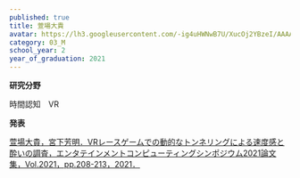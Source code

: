 ```yaml
---
published: true
title: 萱場大貴
avatar: https://lh3.googleusercontent.com/-ig4uHWNwB7U/XucOj2YBzeI/AAAAAAAATs0/rJKrHnRifskJvCbZK_YBcVllTP5F17O3QCE0YBhgLKqgEAL1OcqzUPo287Msa81uduvDyXUtcBe29SVwI3swLSK8dKFv0af2rxep1D_tpoQOv8tI0zYTe2r7f0kufshPiaoFp5kH2_C8a7oiriZcfAJMGQB6RmBOGibV6w_Bzs2MNnkL_kyT-kOOiPpb1m5GJ6OIPOHLRIQSn-t6CCgbotZS9_v06YkOgn3KQZq3-HjZMz_ATFSQ1qeFL2Gm-XKERN4GT2ghn0Y9pozJLqVH_1b90-ASp8coMMKMXdy6o2H614H8eVtKJQ5RiZlP7mAPVFxtMeMLQHsKl31gh8HA6lj2GbljSxnQRM2s6K3iBR5r8qfLihUzFPNG4qcJmOYr_wzCY5jYGNL1FcHsaW0uJf93BZ5wt8GT3dg7qFConlNKwSZs0w6iEI2cXOesNs68OmuJ77NYKwTBr64ifQf-f9zx5YTHOytUiXIJp2Sm2LOzXoPoDQ8jODyiMkmQsmQ2uw2U3hti40P89gv_BsDR6Q1RsCgDKq0prigYBAmUkjWlJos2OCCc7PXyLWQIt4-HdTwjmFXYdcPzc9UE6D5Maj9Z6c1c4xy2rsFKK03rtouIk5UBkni_PruwYyeAwU2lHNeCxTsu9g6PKLJVszBQV2GqmQfBbZEdNkfavPmTVVriXBFna2r9yRkj81-rmPWLa9jrcnFaitLTTmDybwDMHhnBKA4eBRDwCdIA0xAMkO96eBpBn8dnxe7VPhYMsY1M9DY7jmR8_3yruMOignPcF/s400/%25E7%2584%25A1%25E9%25A1%258C.png
category: 03_M
school_year: 2
year_of_graduation: 2021
---
```

**研究分野**

時間認知　VR



**発表**

[萱場大貴，宮下芳明．VRレースゲームでの動的なトンネリングによる速度感と酔いの調査，エンタテインメントコンピューティングシンポジウム2021論文集，Vol.2021，pp.208-213，2021．](https://research.miyashita.com/papers/D242)